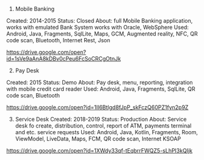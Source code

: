 1. Mobile Banking 

Created: 2014-2015
Status: Closed
About: full Mobile Banking application, works with emulated Bank System works with Oracle, WebSphere
Used: Android, Java, Fragments, SqlLite, Maps, GCM, Augmented reality, NFC, QR code scan, Bluetooth, Internet Rest, Json 

https://drive.google.com/open?id=1sVe9aAnA8kDBv0cPeu6FcSoCRCgOtnJk

2. Pay Desk 

Created: 2015
Status: Demo
About: Pay desk, menu, reporting, integration with mobile credit card reader
Used: Android, Java, Fragments, SqlLite, QR code scan, Bluetooth

https://drive.google.com/open?id=1II6Btlgd8fJpP_skFczQ60PZ1fyn2p9Z

3. Service Desk
Created: 2018-2019
Status: Production
About: Service desk fo create, distribution, control, report of ATM, payments terminal and etc. service requests
Used: Android, Java, Kotlin, Fragments, Room, ViewModel, LiveData, Maps, FCM, QR code scan, Internet KSOAP 

https://drive.google.com/open?id=1XWdy33qf-tEqbrrFWQZ5-sLhPI3kQIjk

